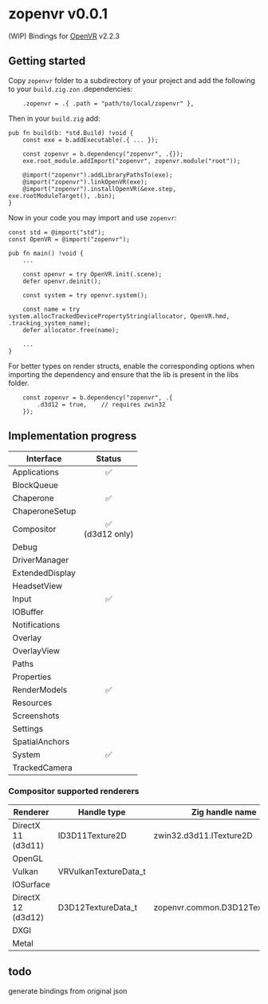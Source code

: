 # zopenvr v0.0.1

(WIP)
Bindings for [OpenVR](https://github.com/ValveSoftware/openvr) v2.2.3

## Getting started

Copy `zopenvr` folder to a subdirectory of your project and add the following to your `build.zig.zon` .dependencies:

```zig
    .zopenvr = .{ .path = "path/to/local/zopenvr" },
```

Then in your `build.zig` add:

```zig
pub fn build(b: *std.Build) !void {
    const exe = b.addExecutable(.{ ... });

    const zopenvr = b.dependency("zopenvr", .{});
    exe.root_module.addImport("zopenvr", zopenvr.module("root"));

    @import("zopenvr").addLibraryPathsTo(exe);
    @import("zopenvr").linkOpenVR(exe);
    @import("zopenvr").installOpenVR(&exe.step, exe.rootModuleTarget(), .bin);
}
```
<!-- @import("zopenvr").addRPathsTo(exe); -->

Now in your code you may import and use `zopenvr`:

```zig
const std = @import("std");
const OpenVR = @import("zopenvr");

pub fn main() !void {
    ...

    const openvr = try OpenVR.init(.scene);
    defer openvr.deinit();

    const system = try openvr.system();

    const name = try system.allocTrackedDevicePropertyString(allocator, OpenVR.hmd, .tracking_system_name);
    defer allocator.free(name);

    ...
}
```

For better types on render structs, enable the corresponding options when importing the dependency and ensure that the lib is present in the libs folder.
```zig
    const zopenvr = b.dependency("zopenvr", .{
        .d3d12 = true,    // requires zwin32
    });
```

## Implementation progress

| Interface       |       Status        |
| --------------- | :-----------------: |
| Applications    |         ✅          |
| BlockQueue      |                     |
| Chaperone       |         ✅          |
| ChaperoneSetup  |                     |
| Compositor      | ✅<br/>(d3d12 only) |
| Debug           |                     |
| DriverManager   |                     |
| ExtendedDisplay |                     |
| HeadsetView     |                     |
| Input           |         ✅          |
| IOBuffer        |                     |
| Notifications   |                     |
| Overlay         |                     |
| OverlayView     |                     |
| Paths           |                     |
| Properties      |                     |
| RenderModels    |         ✅          |
| Resources       |                     |
| Screenshots     |                     |
| Settings        |                     |
| SpatialAnchors  |                     |
| System          |         ✅          |
| TrackedCamera   |                     |

### Compositor supported renderers
| Renderer           | Handle type           | Zig handle name                 | Support |
|--------------------|-----------------------|---------------------------------|:-------:|
| DirectX 11 (d3d11) | ID3D11Texture2D       | zwin32.d3d11.ITexture2D         |         |
| OpenGL             |                       |                                 |         |
| Vulkan             | VRVulkanTextureData_t |                                 |         |
| IOSurface          |                       |                                 |         |
| DirectX 12 (d3d12) | D3D12TextureData_t    | zopenvr.common.D3D12TextureData |    ✅   |
| DXGI               |                       |                                 |         |
| Metal              |                       |                                 |         |

## todo
generate bindings from original json
